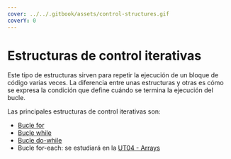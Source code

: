 ```yaml
---
cover: ../../.gitbook/assets/control-structures.gif
coverY: 0
---
```


# Estructuras de control iterativas

Este tipo de estructuras sirven para repetir la ejecución de un bloque de código varias veces. La diferencia entre unas estructuras y otras es cómo se expresa la condición que define cuándo se termina la ejecución del bucle.

Las principales estructuras de control iterativas son:

* [Bucle for](bucle-for.md)
* [Bucle while](bucle-while.md)
* [Bucle do-while](bucle-do-while.md)
* Bucle for-each: se estudiará en la [UT04 - Arrays](broken-reference)
